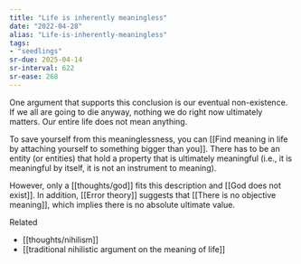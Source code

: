 ```yaml
---
title: "Life is inherently meaningless"
date: "2022-04-28"
alias: "Life-is-inherently-meaningless"
tags:
- "seedlings"
sr-due: 2025-04-14
sr-interval: 622
sr-ease: 268
---
```


One argument that supports this conclusion is our eventual non-existence. If we all are going to die anyway, nothing we do right now ultimately matters. Our entire life does not mean anything.

To save yourself from this meaninglessness, you can [[Find meaning in life by attaching yourself to something bigger than you]]. There has to be an entity (or entities) that hold a property that is ultimately meaningful (i.e., it is meaningful by itself, it is not an instrument to meaning).

However, only a [[thoughts/god]] fits this description and [[God does not exist]]. In addition, [[Error theory]] suggests that [[There is no objective meaning]], which implies there is no absolute ultimate value.

Related
- [[thoughts/nihilism]]
- [[traditional nihilistic argument on the meaning of life]]